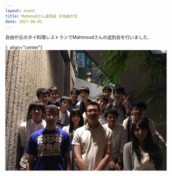 ```yaml
---
layout: event
title: Mahmoudさん送別会 ＠自由が丘
date: 2017-06-01
---
```


自由が丘のタイ料理レストランでMahmoudさんの送別会を行いました．

{: align="center"}
![集合写真](/images/events/022/01.jpg)
